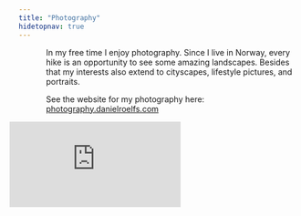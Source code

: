 ```yaml
---
title: "Photography"
hidetopnav: true
---
```


<style type="text/css">
body > * {
    margin-left: 3rem;
}

#content {
    width: 38rem;
    padding-bottom: 2rem;
}

iframe {
    margin-left: -1rem;
}
</style>

In my free time I enjoy photography. Since I live in Norway, every hike is an opportunity to see some amazing landscapes. Besides that my interests also extend to cityscapes, lifestyle pictures, and portraits.

See the website for my photography here: <a href="https://photography.danielroelfs.com" target="_blank">photography.danielroelfs.com</a>

<iframe src="https://photography.danielroelfs.com/" onload="this.width=&#39;100%&#39;;this.height=screen.height*0.5;" frameBorder="0"></iframe>
